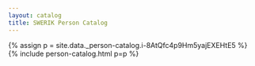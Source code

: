 ```yaml
---
layout: catalog
title: SWERIK Person Catalog
---
```

{% assign p = site.data._person-catalog.i-8AtQfc4p9Hm5yajEXEHtE5 %}
{% include person-catalog.html p=p %}

